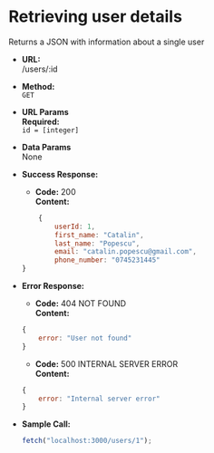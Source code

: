# Retrieving user details

Returns a JSON with information about a single user

* **URL:** <br>
    /users/:id

* **Method:** <br>
    `GET`

* **URL Params** <br>
**Required:** <br>
    `id = [integer]`

* **Data Params** <br>
    None

* **Success Response:** <br>
    * **Code:** 200 <br>
      **Content:** 
    ```javascript
        {
            userId: 1, 
            first_name: "Catalin",
            last_name: "Popescu",
            email: "catalin.popescu@gmail.com",
            phone_number: "0745231445"
    }
    ```

* **Error Response:** <br>
    * **Code:** 404 NOT FOUND <br>
      **Content:** 
    ```javascript
    {
        error: "User not found"
    }
    ```
    * **Code:** 500 INTERNAL SERVER ERROR <br>
      **Content:** 
    ```javascript
    {
        error: "Internal server error"
    }
    ```
 
* **Sample Call:** <br>
    ```javascript
    fetch("localhost:3000/users/1");
    ```
